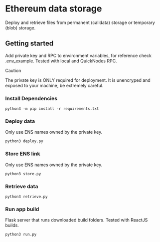 # Ethereum data storage
Deploy and retrieve files from permanent (calldata) storage or temporary (blob) storage. 

## Getting started
Add private key and RPC to environment variables, for reference check .env_example. Tested with local and QuickNodes RPC. 

>[!CAUTION]
The private key is ONLY required for deployment. It is unencryped and exposed to your machine, be extremely careful. 

### Install Dependencies
```python3 -m pip install -r requirements.txt```

### Deploy data
Only use ENS names owned by the private key. 

```python3 deploy.py```

### Store ENS link
Only use ENS names owned by the private key.

```python3 store.py```

### Retrieve data
```python3 retrieve.py```

### Run app build
Flask server that runs downloaded build folders. Tested with ReactJS builds. 

```python3 run.py```
